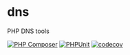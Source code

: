 # dns
PHP DNS tools

[![PHP Composer](https://github.com/mamaOmida/dns/actions/workflows/php.yml/badge.svg)](https://github.com/mamaOmida/dns/actions/workflows/build.yml)
[![PHPUnit](https://github.com/mamaOmida/dns/actions/workflows/phpunit.yml/badge.svg)](https://github.com/mamaOmida/dns/actions/workflows/phpunit.yml)
[![codecov](https://codecov.io/gh/mamaOmida/dns/branch/main/graph/badge.svg?token=CQBMZ4EDED)](https://codecov.io/gh/mamaOmida/dns)
